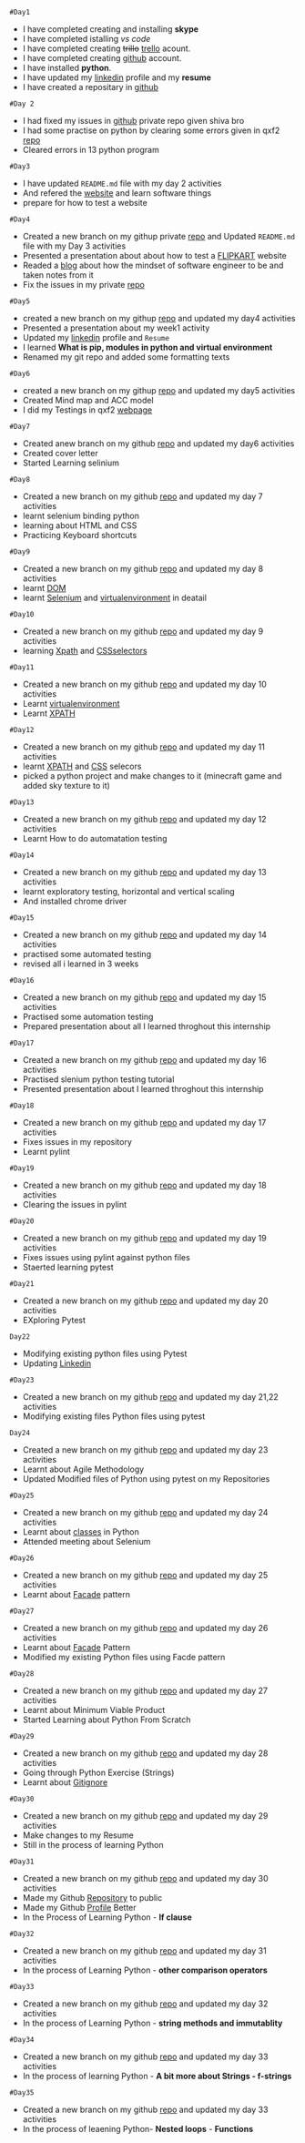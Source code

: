  `#Day1`
   - I have completed creating and installing **skype**
   - I have completed istalling *vs code*
   - I have completed creating ~~trillo~~ [trello](https://trello.com/) acount.
   - I have completed creating [github](https://github.com/ambigai-rajan) account.
   - I have installed **python**.
   - I have updated my [linkedin](https://www.linkedin.com/feed/?trk=sem-ga_campid.14650114788_asid.127961666300_crid.601257986824_kw.www%20linkedin_d.c_tid.kwd-2246447582_n.g_mt.e_geo.1007812) profile and my **resume**
   - I have created a repositary in [github](https://github.com/ambigai-rajan/Qxf2_internship_22)
  
  
  
  `#Day 2`
   - I had fixed my issues in [github](https://github.com/ambigai-rajan/Qxf2_internship_22) private repo given shiva bro
   - I had some practise on python by clearing some errors given in qxf2 [repo](https://github.com/qxf2/wtfiswronghere)
   - Cleared errors in 13 python program
 
 
 
 
 `#Day3`
   - I have updated `README.md` file with my day 2 activities 
   - And refered the [website](https://www.ibm.com/in-en/topics/software-testing) and learn software things 
   - prepare for how to test a website
  


  `#Day4`
   -  Created a new branch on my githup private [repo](https://github.com/ambigai-rajan/Qxf2_internship_22) and Updated `README.md` file with my Day 3 activities
   - Presented a presentation about about how to test a [FLIPKART](https://www.flipkart.com/) website
   - Readed a [blog](https://medium.com/@phdmeyildiz/mindset-shifts-for-engineers-to-achieve-higher-software-quality-8ef8ee00a041) about how the mindset of software engineer to be and taken notes from it
   - Fix the issues in my private [repo](https://github.com/ambigai-rajan/Qxf2_internship_22) 
   
   
   `#Day5`
   - created a new branch on my githup [repo](https://github.com/ambigai-rajan/Qxf2_internship_22) and updated my day4 activities
   - Presented a presentation about my week1 activity
   - Updated my [linkedin](https://www.linkedin.com/in/ambigai-rajan-n-bb6027259/) profile and `Resume`
   - I learned **What is pip, modules in python and virtual environment**
   - Renamed my git repo and added some formatting texts


   `#Day6`
   - created a new branch on my githup [repo](https://github.com/ambigai-rajan/Qxf2_internship_22) and updated my day5 activities
   - Created Mind map and ACC model 
   - I did my Testings in qxf2 [webpage](https://qxf2.com/selenium-tutorial-main)


   `#Day7`
   - Created anew branch on my github [repo](https://github.com/ambigai-rajan/Qxf2_internship_22) and updated my day6 activities
   - Created cover letter 
   - Started Learning selinium

   `#Day8`
   - Created a new branch on my github [repo](https://github.com/ambigai-rajan/Qxf2_internship_22) and updated my day 7 activities
   - learnt selenium binding python
   - learning about HTML and CSS
   - Practicing Keyboard shortcuts

   `#Day9`
   - Created a new branch on my github [repo](https://github.com/ambigai-rajan/Qxf2_internship_22) and updated my day 8 activities
   - learnt [DOM](https://www.youtube.com/watch?v=D04yjfmgiD4&t=38s)
   - learnt [Selenium](https://www.guru99.com/introduction-to-selenium.html) and [virtualenvironment](https://www.geeksforgeeks.org/python-virtual-environment/) in deatail

   `#Day10`
   - Created a new branch on my github [repo](https://github.com/ambigai-rajan/Qxf2_internship_22) and updated my day 9 activities
   - learning [Xpath](https://www.w3schools.com/xml/xpath_intro.asp) and [CSSselectors](https://www.w3schools.com/css/css_selectors.asp)

   `#Day11`
   - Created a new branch on my github [repo](https://github.com/ambigai-rajan/Qxf2_internship_22) and updated my day 10 activities
   - Learnt [virtualenvironment](https://www.geeksforgeeks.org/python-virtual-environment/)
   - Learnt [XPATH](https://qxf2.com/blog/getting-started-with-xpaths/)

   `#Day12`
   - Created a new branch on my github [repo](https://github.com/ambigai-rajan/Qxf2_internship_22) and updated my day 11 activities
   - learnt [XPATH](https://qxf2.com/blog/getting-started-with-xpaths/) and [CSS](https://qxf2.com/blog/how-to-write-css-selectors/) selecors
   - picked a python project and make changes to it (minecraft game and added sky texture to it)

   `#Day13`
   - Created a new branch on my github [repo](https://github.com/ambigai-rajan/Qxf2_internship_22) and updated my day 12 activities
   - Learnt How to  do automatation testing

   `#Day14`
   - Created a new branch on my github [repo](https://github.com/ambigai-rajan/Qxf2_internship_22) and updated my day 13 activities
   - learnt exploratory testing, horizontal and vertical scaling
   - And installed chrome driver 

   `#Day15`
   - Created a new branch on my github [repo](https://github.com/ambigai-rajan/Qxf2_internship_22) and updated my day 14 activities
   - practised some automated testing
   - revised all i learned in 3 weeks

   `#Day16`
   - Created a new branch on my github [repo](https://github.com/ambigai-rajan/Qxf2_internship_22) and updated my day 15 activities
   - Practised some automation testing
   - Prepared presentation about all I learned throghout this internship
   
   `#Day17`
   - Created a new branch on my github [repo](https://github.com/ambigai-rajan/Qxf2_internship_22) and updated my day 16 activities 
   - Practised slenium python testing tutorial
   - Presented presentation about I learned throghout this internship 

   `#Day18`
   - Created a new branch on my github [repo](https://github.com/ambigai-rajan/Qxf2_internship_22) and updated my day 17 activities 
   - Fixes issues in my repository
   - Learnt pylint 

   `#Day19`
   - Created a new branch on my github [repo](https://github.com/ambigai-rajan/Qxf2_internship_22) and updated my day 18 activities 
   - Clearing the issues in pylint

   `#Day20`
   - Created a new branch on my github [repo](https://github.com/ambigai-rajan/Qxf2_internship_22) and updated my day 19 activities
   - Fixes issues using pylint against python files 
   - Staerted learning pytest 
   
   `#Day21`
   - Created a new branch on my github [repo](https://github.com/ambigai-rajan/Qxf2_internship_22) and updated my day 20  activities
   - EXploring Pytest 
   
   `Day22`
   - Modifying existing python files using Pytest
   - Updating [Linkedin](https://www.linkedin.com/in/ambigai-rajan-n-bb6027259/)

   `#Day23`
   - Created a new branch on my github [repo](https://github.com/ambigai-rajan/Qxf2_internship_22) and updated my day 21,22  activities
   - Modifying existing files Python files using pytest

   `Day24`
   - Created a new branch on my github [repo](https://github.com/ambigai-rajan/Qxf2_internship_22) and updated my day 23 activities
   - Learnt about Agile Methodology
   - Updated Modified files of Python using pytest on my Repositories

   `#Day25`
   - Created a new branch on my github [repo](https://github.com/ambigai-rajan/Qxf2_internship_22) and updated my day 24 activities
   - Learnt about [classes](https://www.youtube.com/watch?v=iScg1KJdqGs) in Python
   - Attended meeting about Selenium

   `#Day26`
   - Created a new branch on my github [repo](https://github.com/ambigai-rajan/Qxf2_internship_22) and updated my day 25 activities
   - Learnt about [Facade](https://refactoring.guru/design-patterns/facade/python/example) pattern
   
   `#Day27`
   - Created a new branch on my github [repo](https://github.com/ambigai-rajan/Qxf2_internship_22) and updated my day 26 activities
   - Learnt about [Facade](https://refactoring.guru/design-patterns/facade/python/example) Pattern 
   - Modified my existing Python files using Facde pattern

   `#Day28`
   - Created a new branch on my github [repo](https://github.com/ambigai-rajan/Qxf2_internship_22) and updated my day 27 activities
   - Learnt about Minimum Viable Product
   - Started Learning about Python From Scratch

   `#Day29`
   - Created a new branch on my github [repo](https://github.com/ambigai-rajan/Qxf2_internship_22) and updated my day 28 activities
   - Going through Python Exercise (Strings)
   - Learnt about [Gitignore](https://www.w3schools.com/git/git_ignore.asp?remote=github#:~:text=Git%20can%20specify%20which%20files,gitignore%20.)

   `#Day30`
   - Created a new branch on my github [repo](https://github.com/ambigai-rajan/Qxf2_internship_22) and updated my day 29 activities
   - Make changes to my Resume
   - Still in the process of learning Python 

   `#Day31`
   - Created a new branch on my github [repo](https://github.com/ambigai-rajan/Qxf2_internship_22) and updated my day 30 activities
   - Made my Github [Repository](https://github.com/ambigai-rajan/Qxf2_internship_22) to public
   - Made my Github [Profile](https://github.com/ambigai-rajan) Better
   - In the Process of Learning Python - **If clause**

   `#Day32`
   - Created a new branch on my github [repo](https://github.com/ambigai-rajan/Qxf2_internship_22) and updated my day 31 activities
   - In the process of Learning Python - **other comparison operators**

   `#Day33`
   - Created a new branch on my github [repo](https://github.com/ambigai-rajan/Qxf2_internship_22) and updated my day 32 activities
   - In the process of Learning Python - **string methods and immutablity**
   
   `#Day34`
   - Created a new branch on my github [repo](https://github.com/ambigai-rajan/Qxf2_internship_22) and updated my day 33 activities
   - In the process of learning Python - **A bit more about Strings - f-strings**  

   `#Day35`
   - Created a new branch on my github [repo](https://github.com/ambigai-rajan/Qxf2_internship_22) and updated my day 33 activities
   - In the process of leaening Python- **Nested loops**
                                      - **Functions**       
